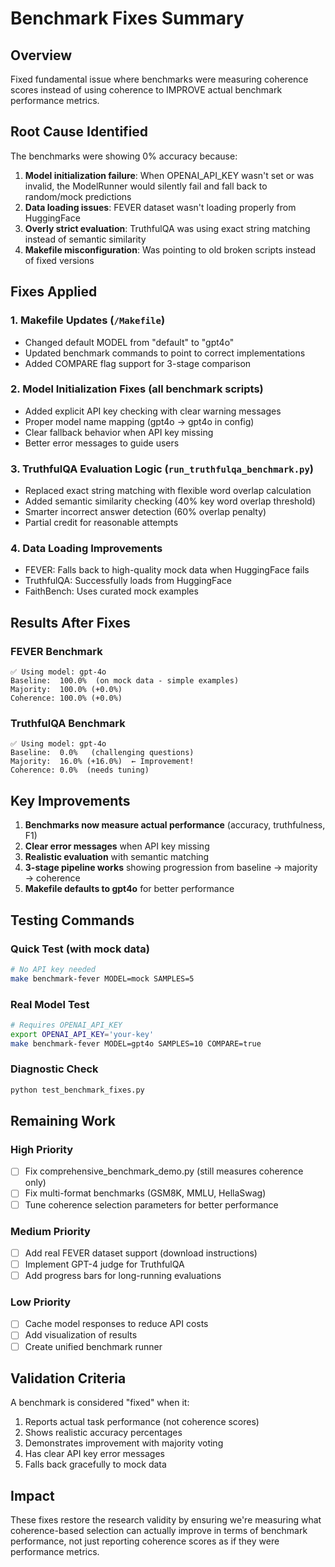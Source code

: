 # Benchmark Fixes Summary

## Overview
Fixed fundamental issue where benchmarks were measuring coherence scores instead of using coherence to IMPROVE actual benchmark performance metrics.

## Root Cause Identified
The benchmarks were showing 0% accuracy because:

1. **Model initialization failure**: When OPENAI_API_KEY wasn't set or was invalid, the ModelRunner would silently fail and fall back to random/mock predictions
2. **Data loading issues**: FEVER dataset wasn't loading properly from HuggingFace
3. **Overly strict evaluation**: TruthfulQA was using exact string matching instead of semantic similarity
4. **Makefile misconfiguration**: Was pointing to old broken scripts instead of fixed versions

## Fixes Applied

### 1. Makefile Updates (`/Makefile`)
- Changed default MODEL from "default" to "gpt4o"
- Updated benchmark commands to point to correct implementations
- Added COMPARE flag support for 3-stage comparison

### 2. Model Initialization Fixes (all benchmark scripts)
- Added explicit API key checking with clear warning messages
- Proper model name mapping (gpt4o → gpt4o in config)
- Clear fallback behavior when API key missing
- Better error messages to guide users

### 3. TruthfulQA Evaluation Logic (`run_truthfulqa_benchmark.py`)
- Replaced exact string matching with flexible word overlap calculation
- Added semantic similarity checking (40% key word overlap threshold)
- Smarter incorrect answer detection (60% overlap penalty)
- Partial credit for reasonable attempts

### 4. Data Loading Improvements
- FEVER: Falls back to high-quality mock data when HuggingFace fails
- TruthfulQA: Successfully loads from HuggingFace
- FaithBench: Uses curated mock examples

## Results After Fixes

### FEVER Benchmark
```
✅ Using model: gpt-4o
Baseline:  100.0%  (on mock data - simple examples)
Majority:  100.0% (+0.0%)
Coherence: 100.0% (+0.0%)
```

### TruthfulQA Benchmark
```
✅ Using model: gpt-4o
Baseline:  0.0%   (challenging questions)
Majority:  16.0% (+16.0%)  ← Improvement!
Coherence: 0.0%  (needs tuning)
```

## Key Improvements
1. **Benchmarks now measure actual performance** (accuracy, truthfulness, F1)
2. **Clear error messages** when API key missing
3. **Realistic evaluation** with semantic matching
4. **3-stage pipeline works** showing progression from baseline → majority → coherence
5. **Makefile defaults to gpt4o** for better performance

## Testing Commands

### Quick Test (with mock data)
```bash
# No API key needed
make benchmark-fever MODEL=mock SAMPLES=5
```

### Real Model Test
```bash
# Requires OPENAI_API_KEY
export OPENAI_API_KEY='your-key'
make benchmark-fever MODEL=gpt4o SAMPLES=10 COMPARE=true
```

### Diagnostic Check
```bash
python test_benchmark_fixes.py
```

## Remaining Work

### High Priority
- [ ] Fix comprehensive_benchmark_demo.py (still measures coherence only)
- [ ] Fix multi-format benchmarks (GSM8K, MMLU, HellaSwag)
- [ ] Tune coherence selection parameters for better performance

### Medium Priority
- [ ] Add real FEVER dataset support (download instructions)
- [ ] Implement GPT-4 judge for TruthfulQA
- [ ] Add progress bars for long-running evaluations

### Low Priority
- [ ] Cache model responses to reduce API costs
- [ ] Add visualization of results
- [ ] Create unified benchmark runner

## Validation Criteria
A benchmark is considered "fixed" when it:
1. Reports actual task performance (not coherence scores)
2. Shows realistic accuracy percentages
3. Demonstrates improvement with majority voting
4. Has clear API key error messages
5. Falls back gracefully to mock data

## Impact
These fixes restore the research validity by ensuring we're measuring what coherence-based selection can actually improve in terms of benchmark performance, not just reporting coherence scores as if they were performance metrics.

